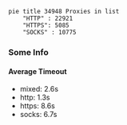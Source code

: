 
```mermaid
pie title 34948 Proxies in list
    "HTTP" : 22921
    "HTTPS": 5085
    "SOCKS" : 10775
```

### Some Info
#### Average Timeout

- mixed: 2.6s
- http: 1.3s
- https: 8.6s
- socks: 6.7s